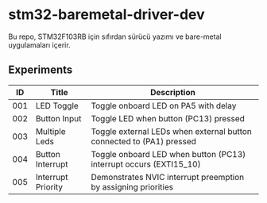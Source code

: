 # stm32-baremetal-driver-dev
Bu repo, STM32F103RB için sıfırdan sürücü yazımı ve bare-metal uygulamaları içerir.


## Experiments

| ID     | Title                     | Description                                                          |
|--------|---------------------------|----------------------------------------------------------------------|
| 001    | LED Toggle                | Toggle onboard LED on PA5 with delay                                 |
| 002    | Button Input              | Toggle LED when button (PC13) pressed                                |
| 003    | Multiple Leds             | Toggle external LEDs when external button connected to (PA1) pressed |
| 004    | Button Interrupt          | Toggle onboard LED when button (PC13) interrupt occurs (EXTI15_10)   |
| 005    | Interrupt Priority        | Demonstrates NVIC interrupt preemption by assigning priorities       |
